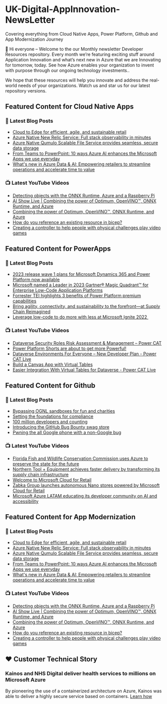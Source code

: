 # UK-Digital-AppInnovation-NewsLetter

Covering everything from Cloud Native Apps, Power Platform, Github and App Modernization Journey

👋 Hi everyone – Welcome to the our Monthly newsletter Developer Resources repository. Every month we’re featuring exciting stuff around Application Innovation and what’s next new in Azure that we are Innovating for tomorrow, today. See how Azure enables your organization to invent with purpose through our ongoing technology investments..


We hope that these resources will help you innovate and address the real-world needs of your organizations. Watch us and star us for our latest repository versions.

## Featured Content for Cloud Native Apps


### 📝 Latest Blog Posts

    
<!-- BLOGCNA:START -->
- [Cloud to Edge for efficient, agile, and sustainable retail](https://azure.microsoft.com/blog/cloud-to-edge-for-efficient-agile-and-sustainable-retail/)
- [Azure Native New Relic Service: Full stack observability in minutes](https://azure.microsoft.com/blog/azure-native-new-relic-service-full-stack-observability-in-minutes/)
- [Azure Native Qumulo Scalable File Service provides seamless, secure data storage](https://azure.microsoft.com/blog/azure-native-qumulo-scalable-file-service-provides-seamless-secure-data-storage/)
- [From Teams to PowerPoint: 10 ways Azure AI enhances the Microsoft Apps we use everyday](https://azure.microsoft.com/blog/from-teams-to-powerpoint-10-ways-azure-ai-enhances-the-microsoft-apps-we-use-everyday/)
- [What's new in Azure Data & AI: Empowering retailers to streamline operations and accelerate time to value](https://azure.microsoft.com/blog/whats-new-in-azure-data-ai-empowering-retailers-to-streamline-operations-and-accelerate-time-to-value/)
<!-- BLOGCNA:END -->

### 📺 Latest YouTube Videos

 
<!-- YOUTUBECNA:START -->
- [Detecting objects with the ONNX Runtime, Azure and a Raspberry Pi](https://www.youtube.com/watch?v=hN10xr543Jg)
- [AI Show Live | Combining the power of Optimum, OpenVINO™, ONNX Runtime, and Azure](https://www.youtube.com/watch?v=Wn9XOLVEWpI)
- [Combining the power of Optimum, OpenVINO™, ONNX Runtime, and Azure](https://www.youtube.com/watch?v=zdDseNfbvIw)
- [How do you reference an existing resource in bicep?](https://www.youtube.com/watch?v=H1g_pj1uo5E)
- [Creating a controller to help people with physical challenges play video games](https://www.youtube.com/watch?v=JIbJ4y4iKYw)
<!-- YOUTUBECNA:END -->

##  Featured Content for PowerApps
### 📝 Latest Blog Posts
<!-- BLOGPOWER:START -->
- [2023 release wave 1 plans for Microsoft Dynamics 365 and Power Platform now available](https://cloudblogs.microsoft.com/dynamics365/bdm/2023/01/25/2023-release-wave-1-plans-for-microsoft-dynamics-365-and-power-platform-now-available/)
- [Microsoft named a Leader in 2023 Gartner® Magic Quadrant™ for Enterprise Low-Code Application Platforms](https://powerapps.microsoft.com/en-us/blog/microsoft-named-a-leader-in-2023-gartner-magic-quadrant-for-enterprise-low-code-application-platforms/)
- [Forrester TEI highlights 3 benefits of Power Platform premium capabilities](https://cloudblogs.microsoft.com/powerplatform/2022/11/28/forrester-tei-highlights-3-benefits-of-power-platform-premium-capabilities/)
- [Bring agility, connectivity, and sustainability to the forefront—at Supply Chain Reimagined](https://cloudblogs.microsoft.com/dynamics365/bdm/2022/10/27/bring-agility-connectivity-and-sustainability-to-the-forefront-at-supply-chain-reimagined/)
- [Leverage low-code to do more with less at Microsoft Ignite 2022 ](https://cloudblogs.microsoft.com/powerplatform/2022/10/12/leverage-low-code-to-do-more-with-less-at-microsoft-ignite-2022/)
<!-- BLOGPOWER:END -->
 ### 📺 Latest YouTube Videos
    
<!-- YOUTUBEPOWER:START -->
- [Dataverse Security Roles Risk Assessment &amp; Management – Power CAT](https://www.youtube.com/watch?v=0z-yZcYaC5Y)
- [Power Platform Shorts are about to get more Powerful!](https://www.youtube.com/watch?v=Dk0NzNeCkSc)
- [Dataverse Environments For Everyone – New Developer Plan - Power CAT Live](https://www.youtube.com/watch?v=yXRSnN2AWTs)
- [Build a Canvas App with Virtual Tables](https://www.youtube.com/watch?v=0QuH7ZGfx0g)
- [Easier Integration With Virtual Tables for Dataverse - Power CAT Live](https://www.youtube.com/watch?v=viRTtGEZXNE)
<!-- YOUTUBEPOWER:END -->

##  Featured Content for Github
### 📝 Latest Blog Posts
<!-- BLOGGITHUB:START -->
- [Bypassing OGNL sandboxes for fun and charities](https://github.blog/2023-01-27-bypassing-ognl-sandboxes-for-fun-and-charities/)
- [Setting the foundations for compliance](https://github.blog/2023-01-26-setting-the-foundations-for-compliance/)
- [100 million developers and counting](https://github.blog/2023-01-25-100-million-developers-and-counting/)
- [Introducing the GitHub Bug Bounty swag store](https://github.blog/2023-01-23-introducing-the-github-bug-bounty-swag-store/)
- [Pwning the all Google phone with a non-Google bug](https://github.blog/2023-01-23-pwning-the-all-google-phone-with-a-non-google-bug/)
<!-- BLOGGITHUB:END -->
### 📺 Latest YouTube Videos
<!-- YOUTUBEGITHUB:START -->
- [Florida Fish and Wildlife Conservation Commission uses Azure to preserve the state for the future](https://www.youtube.com/watch?v=Y7E1CfP6Wj8)
- [Northern Tool + Equipment achieves faster delivery by transforming its supply chain infrastructure](https://www.youtube.com/watch?v=RBsf6I6uayg)
- [Welcome to Microsoft Cloud for Retail](https://www.youtube.com/watch?v=1ZG9IRJ8eEM)
- [Żabka Group launches autonomous Nano stores powered by Microsoft Cloud for Retail](https://www.youtube.com/watch?v=BJpwE4YLYD0)
- [Microsoft Azure LATAM educating its developer community on AI and accessibility](https://www.youtube.com/watch?v=P-JQl5MbUsY)
<!-- YOUTUBEGITHUB:END -->
##  Featured Content for App Modernization
### 📝 Latest Blog Posts
<!-- BLOGAPPMOD:START -->
- [Cloud to Edge for efficient, agile, and sustainable retail](https://azure.microsoft.com/blog/cloud-to-edge-for-efficient-agile-and-sustainable-retail/)
- [Azure Native New Relic Service: Full stack observability in minutes](https://azure.microsoft.com/blog/azure-native-new-relic-service-full-stack-observability-in-minutes/)
- [Azure Native Qumulo Scalable File Service provides seamless, secure data storage](https://azure.microsoft.com/blog/azure-native-qumulo-scalable-file-service-provides-seamless-secure-data-storage/)
- [From Teams to PowerPoint: 10 ways Azure AI enhances the Microsoft Apps we use everyday](https://azure.microsoft.com/blog/from-teams-to-powerpoint-10-ways-azure-ai-enhances-the-microsoft-apps-we-use-everyday/)
- [What's new in Azure Data & AI: Empowering retailers to streamline operations and accelerate time to value](https://azure.microsoft.com/blog/whats-new-in-azure-data-ai-empowering-retailers-to-streamline-operations-and-accelerate-time-to-value/)
<!-- BLOGAPPMOD:END -->
### 📺 Latest YouTube Videos
<!-- YOUTUBEAPPMOD:START -->
- [Detecting objects with the ONNX Runtime, Azure and a Raspberry Pi](https://www.youtube.com/watch?v=hN10xr543Jg)
- [AI Show Live | Combining the power of Optimum, OpenVINO™, ONNX Runtime, and Azure](https://www.youtube.com/watch?v=Wn9XOLVEWpI)
- [Combining the power of Optimum, OpenVINO™, ONNX Runtime, and Azure](https://www.youtube.com/watch?v=zdDseNfbvIw)
- [How do you reference an existing resource in bicep?](https://www.youtube.com/watch?v=H1g_pj1uo5E)
- [Creating a controller to help people with physical challenges play video games](https://www.youtube.com/watch?v=JIbJ4y4iKYw)
<!-- YOUTUBEAPPMOD:END -->


## ♥️ Customer Technical Story 

### Kainos and NHS Digital deliver health services to millions on Microsoft Azure

By pioneering the use of a containerized architecture on Azure, Kainos was able to deliver a highly secure service based on containers. [Learn how](https://customers.microsoft.com/en-us/story/1368348549535774520-kainos-and-nhs-digital-deliver-health-services-to-millions-on-microsoft-azure)

